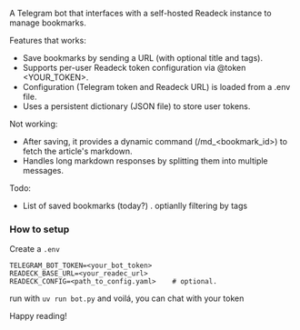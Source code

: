 A Telegram bot that interfaces with a self-hosted Readeck instance to manage bookmarks.

Features that works:
- Save bookmarks by sending a URL (with optional title and tags).
- Supports per-user Readeck token configuration via @token <YOUR_TOKEN>.
- Configuration (Telegram token and Readeck URL) is loaded from a .env file.
- Uses a persistent dictionary (JSON file) to store user tokens.

Not working: 
- After saving, it provides a dynamic command (/md_<bookmark_id>) to fetch the article's markdown.
- Handles long markdown responses by splitting them into multiple messages.

Todo:
- List of saved bookmarks (today?) . optianlly filtering by tags


### How to setup
Create a `.env`

```
TELEGRAM_BOT_TOKEN=<your_bot_token>
READECK_BASE_URL=<your_readec_url>
READECK_CONFIG=<path_to_config.yaml>    # optional.
```

run with `uv run bot.py` and voilá, you can chat with your token

Happy reading! 
